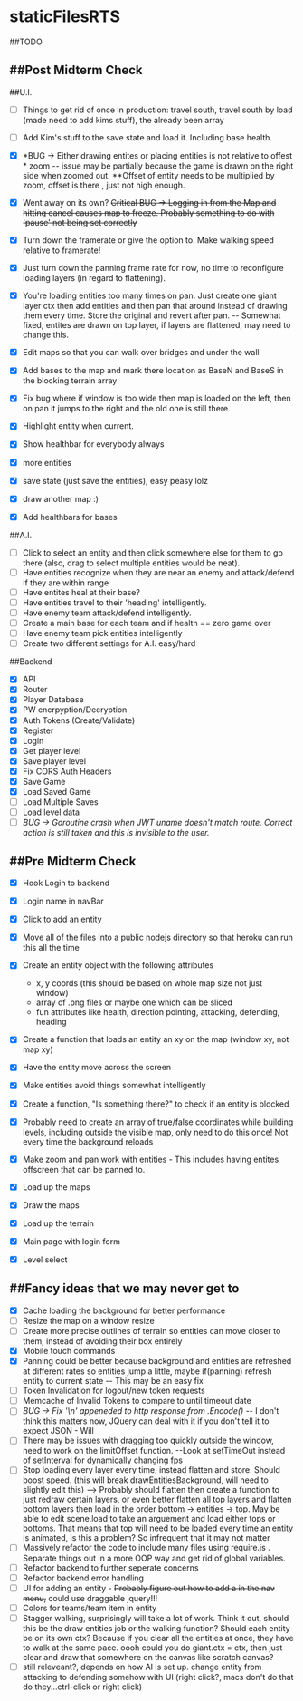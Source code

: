 # staticFilesRTS
##TODO

##Post Midterm Check
--------------------------------------------------------------------------------------------------------------------------------
##U.I.
- [ ] Things to get rid of once in production: travel south, travel south by load (made need to add kims stuff), the already been array
- [ ] Add Kim's stuff to the save state and load it.  Including base health.

- [x] *BUG -> Either drawing entites or placing entities is not relative to offest * zoom -- issue may be partially because the game is drawn on the right side when zoomed out.  **Offset of entity needs to be multiplied by zoom, offset is there , just not high enough.
- [x] Went away on its own? ~~Critical BUG -> Logging in from the Map and hitting cancel causes map to freeze.  Probably something to do with 'pause' not being set correctly~~
- [x] Turn down the framerate or give the option to.  Make walking speed relative to framerate! 
- [x] Just turn down the panning frame rate for now, no time to reconfigure loading layers (in regard to flattening).
- [x] You're loading entities too many times on pan.  Just create one giant layer ctx then add entities and then pan that around instead of drawing them every time.  Store the original and revert after pan. -- Somewhat fixed, entites are drawn on top layer, if layers are flattened, may need to change this.
- [x] Edit maps so that you can walk over bridges and under the wall
- [x] Add bases to the map and mark there location as BaseN and BaseS in the blocking terrain array
- [x] Fix bug where if window is too wide then map is loaded on the left, then on pan it jumps to the right and the old one is still there
- [x] Highlight entity when current.  
- [x] Show healthbar for everybody always
- [x] more entities
- [x] save state (just save the entities), easy peasy lolz
- [x] draw another map :)
- [x] Add healthbars for bases

##A.I.
- [ ] Click to select an entity and then click somewhere else for them to go there (also, drag to select multiple entities would be neat).
- [ ] Have entities recognize when they are near an enemy and attack/defend if they are within range
- [ ] Have entites heal at their base?
- [ ] Have entities travel to their 'heading' intelligently.
- [ ] Have enemy team attack/defend intelligently.  
- [ ] Create a main base for each team and if health == zero game over
- [ ] Have enemy team pick entities intelligently
- [ ] Create two different settings for A.I. easy/hard

##Backend
- [x] API
- [x] Router
- [x] Player Database
- [x] PW encrpyption/Decryption
- [x] Auth Tokens (Create/Validate)
- [x] Register
- [x] Login
- [x] Get  player level
- [x] Save player level
- [x] Fix CORS Auth Headers
- [x] Save Game
- [x] Load Saved Game
- [ ] Load Multiple Saves
- [ ] Load level data
- [ ] *BUG -> Goroutine crash when JWT uname doesn't match route. Correct action is still taken and this is invisible to the user.*

##Pre Midterm Check
--------------------------------------------------------------------------------------------------------------------------------
- [x] Hook Login to backend
- [x] Login name in navBar
- [x] Click to add an entity
- [x] Move all of the files into a public nodejs directory so that heroku can run this all the time
-  [x] Create an entity object with the following attributes
  * x, y coords (this should be based on whole map size not just window)
  * array of .png files or maybe one which can be sliced
  * fun attributes like health, direction pointing, attacking, defending, heading
- [x] Create a function that loads an entity an xy on the map (window xy, not map xy)
- [x] Have the entity move across the screen
- [x] Make entities avoid things somewhat intelligently
- [x] Create a function, "Is something there?" to check if an entity is blocked
 - [x] Probably need to create an array of true/false coordinates while building levels, including outside the visible map, only need to do this once! Not every time the background reloads
- [x] Make zoom and pan work with entities - This includes having entites offscreen that can be panned to.
- [x] Load up the maps
- [x] Draw the maps
- [x] Load up the terrain
- [x] Main page with login form
- [x] Level select


##Fancy ideas that we may never get to
--------------------------------------------------------------------------------------------------------------------------------
- [x] Cache loading the background for better performance
- [ ] Resize the map on a window resize
- [ ] Create more precise outlines of terrain so entities can move closer to them, instead of avoiding their box entirely
- [x] Mobile touch commands
- [x] Panning could be better because background and entities are refreshed at different rates so entities jump a little, maybe if(panning) refresh entity to current state -- This may be an easy fix
- [ ] Token Invalidation for logout/new token requests
- [ ] Memcache of Invalid Tokens to compare to until timeout date
- [ ] *BUG -> Fix '\n' appeneded to http response from .Encode()* -- I don't think this matters now, JQuery can deal with it if you don't tell it to expect JSON - Will
- [ ] There may be issues with dragging too quickly outside the window, need to work on the limitOffset function.  --Look at setTimeOut instead of setInterval for dynamically changing fps
- [ ] Stop loading every layer every time, instead flatten and store. Should boost speed.  (this will break drawEntitiesBackground, will need to slightly edit this) --> Probably should flatten then create a function to just redraw certain layers, or even better flatten all top layers and flatten bottom layers then load in the order bottom -> entities -> top.  May be able to edit scene.load to take an arguement and load either tops or bottoms.  That means that top will need to be loaded every time an entity is animated, is this a problem?  So infrequent that it may not matter
- [ ] Massively refactor the code to include many files using require.js .  Separate things out in a more OOP way and get rid of global variables.
- [ ] Refactor backend to further seperate concerns
- [ ] Refactor backend error handling
- [ ] UI for adding an entity - ~~Probably figure out how to add a <canvas> in the nav menu,~~ could use draggable jquery!!!
- [ ] Colors for teams/team item in entity
- [ ] Stagger walking, surprisingly will take a lot of work.  Think it out, should this be the draw entities job or the walking function?  Should each entity be on its own ctx?  Because if you clear all the entities at once, they have to walk at the same pace. oooh could you do giant.ctx = ctx, then just clear and draw that somewhere on the canvas like scratch canvas?
- [ ] still releveant?, depends on how AI is set up. change entity from attacking to defending somehow with UI (right click?, macs don't do that do they...ctrl-click or right click)
